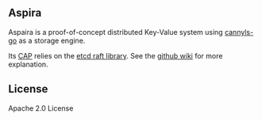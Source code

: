 ## Aspira 

Aspaira is a proof-of-concept distributed Key-Value system using [cannyls-go](https://github.com/thesues/cannyls-go)  as a storage engine. 

Its [CAP](https://en.wikipedia.org/wiki/CAP_theorem) relies on the [etcd raft library](https://github.com/etcd-io/etcd/blob/main/raft/README.md). See the [github wiki](https://github.com/thesues/aspira/wiki) for more explanation.

## License

Apache 2.0 License

